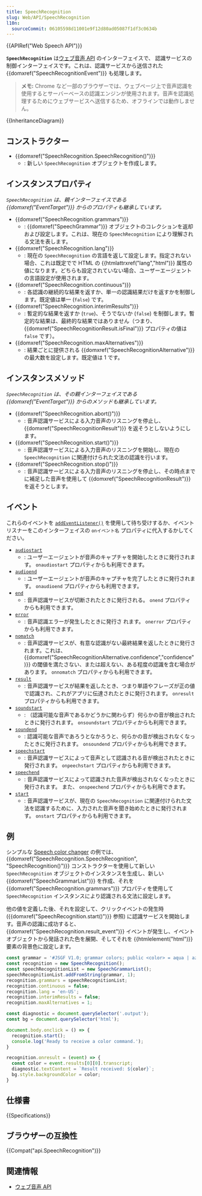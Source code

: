 ```yaml
---
title: SpeechRecognition
slug: Web/API/SpeechRecognition
l10n:
  sourceCommit: 06105598d11001e9f12d80ad05087f1df3c0634b
---
```


{{APIRef("Web Speech API")}}

**`SpeechRecognition`** は[ウェブ音声 API](/ja/docs/Web/API/Web_Speech_API) のインターフェイスで、 認識サービスの制御インターフェイスです。これは、認識サービスから送信された {{domxref("SpeechRecognitionEvent")}} も処理します。

> **メモ:** Chrome など一部のブラウザーでは、ウェブページ上で音声認識を使用するとサーバーベースの認識エンジンが使用されます。音声を認識処理するためにウェブサービスへ送信するため、オフラインでは動作しません。

{{InheritanceDiagram}}

## コンストラクター

- {{domxref("SpeechRecognition.SpeechRecognition()")}}
  - : 新しい `SpeechRecognition` オブジェクトを作成します。

## インスタンスプロパティ

_`SpeechRecognition` は、親インターフェイスである {{domxref("EventTarget")}} からのプロパティも継承しています。_

- {{domxref("SpeechRecognition.grammars")}}
  - : {{domxref("SpeechGrammar")}} オブジェクトのコレクションを返却および設定します。これは、現在の `SpeechRecognition` により理解される文法を表します。
- {{domxref("SpeechRecognition.lang")}}
  - : 現在の `SpeechRecognition` の言語を返して設定します。指定されない場合、これは既定でで HTML の {{htmlattrxref("lang","html")}} 属性の値になります。どちらも設定されていない場合、ユーザーエージェントの言語設定が使用されます。
- {{domxref("SpeechRecognition.continuous")}}
  - : 各認識の継続的な結果を返すか、単一の認識結果だけを返すかを制御します。既定値は単一 (`false`) です。
- {{domxref("SpeechRecognition.interimResults")}}
  - : 暫定的な結果を返すか (`true`)、そうでないか (`false`) を制御します。暫定的な結果は、最終的な結果ではありません（つまり、{{domxref("SpeechRecognitionResult.isFinal")}} プロパティの値は `false` です）。
- {{domxref("SpeechRecognition.maxAlternatives")}}
  - : 結果ごとに提供される {{domxref("SpeechRecognitionAlternative")}} の最大数を設定します。既定値は 1 です。

## インスタンスメソッド

_`SpeechRecognition` は、その親インターフェイスである {{domxref("EventTarget")}} からのメソッドも継承しています。_

- {{domxref("SpeechRecognition.abort()")}}
  - : 音声認識サービスによる入力音声のリスニングを停止し、{{domxref("SpeechRecognitionResult")}} を返そうとしないようにします。
- {{domxref("SpeechRecognition.start()")}}
  - : 音声認識サービスによる入力音声のリスニングを開始し、現在の `SpeechRecognition` に関連付けられた文法の認識を行います。
- {{domxref("SpeechRecognition.stop()")}}
  - : 音声認識サービスによる入力音声のリスニングを停止し、その時点までに補足した音声を使用して {{domxref("SpeechRecognitionResult")}} を返そうとします。

## イベント

これらのイベントを [`addEventListener()`](/ja/docs/Web/API/EventTarget/addEventListener) を使用して待ち受けするか、イベントリスナーをこのインターフェイスの `onイベント名` プロパティに代入するかしてください。

- [`audiostart`](/ja/docs/Web/API/SpeechRecognition/audiostart_event)
  - : ユーザーエージェントが音声のキャプチャを開始したときに発行されます。
    `onaudiostart` プロパティからも利用できます。
- [`audioend`](/ja/docs/Web/API/SpeechRecognition/audioend_event)
  - : ユーザーエージェントが音声のキャプチャを完了したときに発行されます。
    `onaudioend` プロパティからも利用できます。
- [`end`](/ja/docs/Web/API/SpeechRecognition/end_event)
  - : 音声認識サービスが切断されたときに発行される。
    `onend` プロパティからも利用できます。
- [`error`](/ja/docs/Web/API/SpeechRecognition/error_event)
  - : 音声認識エラーが発生したときに発行さ れます。
    `onerror` プロパティからも利用できます。
- [`nomatch`](/ja/docs/Web/API/SpeechRecognition/nomatch_event)
  - : 音声認識サービスが、有意な認識がない最終結果を返したときに発行されます。これは、 {{domxref("SpeechRecognitionAlternative.confidence","confidence")}} の閾値を満たさない、または超えない、ある程度の認識を含む場合があります。
    `onnomatch` プロパティからも利用できます。
- [`result`](/ja/docs/Web/API/SpeechRecognition/result_event)
  - : 音声認識サービスが結果を返したとき、つまり単語やフレーズが正の値で認識され、これがアプリに伝達されたときに発行されます。
    `onresult` プロパティからも利用できます。
- [`soundstart`](/ja/docs/Web/API/SpeechRecognition/soundstart_event)
  - : （認識可能な音声であるかどうかに関わらず）何らかの音が検出されたときに発行されます。
    `onsoundstart` プロパティからも利用できます。
- [`soundend`](/ja/docs/Web/API/SpeechRecognition/soundend_event)
  - : 認識可能な音声であろうとなかろうと、何らかの音が検出されなくなったときに発行されます。
    `onsoundend` プロパティからも利用できます。
- [`speechstart`](/ja/docs/Web/API/SpeechRecognition/speechstart_event)
  - : 音声認識サービスによって音声として認識される音が検出されたときに発行されます。
    `onpeechstart` プロパティからも利用できます。
- [`speechend`](/ja/docs/Web/API/SpeechRecognition/speechend_event)
  - : 音声認識サービスによって認識された音声が検出されなくなったときに発行されます。
また、 `onspeechend` プロパティからも利用できます。
- [`start`](/ja/docs/Web/API/SpeechRecognition/start_event)
  - : 音声認識サービスが、現在の `SpeechRecognition` に関連付けられた文法を認識するために、入力された音声を聞き始めたときに発行されます。
    `onstart` プロパティからも利用できます。

## 例

シンプルな [Speech color changer](https://github.com/mdn/dom-examples/tree/main/speech-color-changer) の例では、　{{domxref("SpeechRecognition.SpeechRecognition", "SpeechRecognition()")}} コンストラクターを使用して新しい `SpeechRecognition` オブジェクトのインスタンスを生成し、新しい {{domxref("SpeechGrammarList")}} を作成、それを {{domxref("SpeechRecognition.grammars")}} プロパティを使用して `SpeechRecognition` インスタンスにより認識される文法に設定します。

他の値を定義した後、それを設定して、クリックイベントの発生時 ({{domxref("SpeechRecognition.start()")}} 参照) に認識サービスを開始します。音声の認識に成功すると、{{domxref("SpeechRecognition.result_event")}} イベントが発生し、イベントオブジェクトから発話された色を展開、そしてそれを {{htmlelement("html")}} 要素の背景色に設定します。

```js
const grammar = '#JSGF V1.0; grammar colors; public <color> = aqua | azure | beige | bisque | black | blue | brown | chocolate | coral | crimson | cyan | fuchsia | ghostwhite | gold | goldenrod | gray | green | indigo | ivory | khaki | lavender | lime | linen | magenta | maroon | moccasin | navy | olive | orange | orchid | peru | pink | plum | purple | red | salmon | sienna | silver | snow | tan | teal | thistle | tomato | turquoise | violet | white | yellow ;'
const recognition = new SpeechRecognition();
const speechRecognitionList = new SpeechGrammarList();
speechRecognitionList.addFromString(grammar, 1);
recognition.grammars = speechRecognitionList;
recognition.continuous = false;
recognition.lang = 'en-US';
recognition.interimResults = false;
recognition.maxAlternatives = 1;

const diagnostic = document.querySelector('.output');
const bg = document.querySelector('html');

document.body.onclick = () => {
  recognition.start();
  console.log('Ready to receive a color command.');
}

recognition.onresult = (event) => {
  const color = event.results[0][0].transcript;
  diagnostic.textContent = `Result received: ${color}`;
  bg.style.backgroundColor = color;
}
```

## 仕様書

{{Specifications}}

## ブラウザーの互換性

{{Compat("api.SpeechRecognition")}}

## 関連情報

- [ウェブ音声 API](/ja/docs/Web/API/Web_Speech_API)
